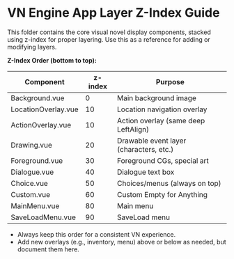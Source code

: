 # VN Engine App Layer Z-Index Guide

This folder contains the core visual novel display components, stacked using z-index for proper layering. Use this as a reference for adding or modifying layers.

**Z-Index Order (bottom to top):**

| Component           | z-index | Purpose                                 |
| ------------------- | ------- | --------------------------------------- |
| Background.vue      | 0       | Main background image                   |
| LocationOverlay.vue | 10      | Location navigation overlay             |
| ActionOverlay.vue   | 10      | Action overlay (same deep LeftAlign)    |
| Drawing.vue         | 20      | Drawable event layer (characters, etc.) |
| Foreground.vue      | 30      | Foreground CGs, special art             |
| Dialogue.vue        | 40      | Dialogue text box                       |
| Choice.vue          | 50      | Choices/menus (always on top)           |
| Custom.vue          | 60      | Custom Empty for Anything               |
| MainMenu.vue        | 80      | Main menu                               |
| SaveLoadMenu.vue    | 90      | SaveLoad menu                           |

- Always keep this order for a consistent VN experience.
- Add new overlays (e.g., inventory, menu) above or below as needed, but document them here.
